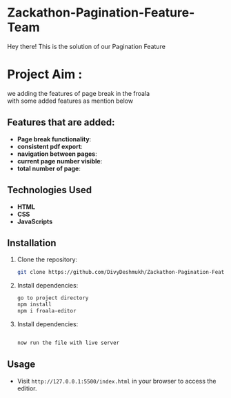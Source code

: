 # Zackathon-Pagination-Feature-Team
Hey there! This is the solution of our Pagination Feature
# Project Aim :
we adding the features of page break in the froala<br> with some added features as mention below 


## Features that are added:

- **Page break functionality**:
- **consistent pdf export**:
- **navigation between pages**:
- **current page number visible**:
- **total number of page**:

## Technologies Used

- **HTML**
- **CSS**
- **JavaScripts**

## Installation

1. Clone the repository:
   ```bash
   git clone https://github.com/DivyDeshmukh/Zackathon-Pagination-Feature-Team.git
   ```
2. Install dependencies:
   ```bash
   go to project directory
   npm install
   npm i froala-editor
   ```
3. Install dependencies:
   ```bash
   
   now run the file with live server
   ```

## Usage

- Visit `http://127.0.0.1:5500/index.html` in your browser to access the editior.


